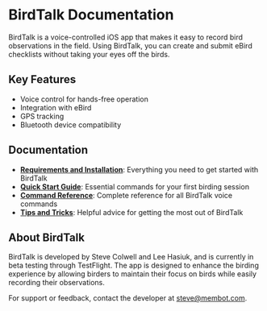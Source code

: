 # BirdTalk Documentation

BirdTalk is a voice-controlled iOS app that makes it easy to record bird observations in the field. Using BirdTalk, you can create and submit eBird checklists without taking your eyes off the birds.

## Key Features

- Voice control for hands-free operation
- Integration with eBird
- GPS tracking
- Bluetooth device compatibility

## Documentation

- **[Requirements and Installation](installation/requirements-and-setup.md)**: Everything you need to get started with BirdTalk
- **[Quick Start Guide](quickstart/first-session.md)**: Essential commands for your first birding session
- **[Command Reference](commands/reference.md)**: Complete reference for all BirdTalk voice commands
- **[Tips and Tricks](tips-and-tricks.md)**: Helpful advice for getting the most out of BirdTalk

## About BirdTalk

BirdTalk is developed by Steve Colwell and Lee Hasiuk, and is currently in beta testing through TestFlight. The app is designed to enhance the birding experience by allowing birders to maintain their focus on birds while easily recording their observations.

For support or feedback, contact the developer at [steve@membot.com](mailto:steve@membot.com).
